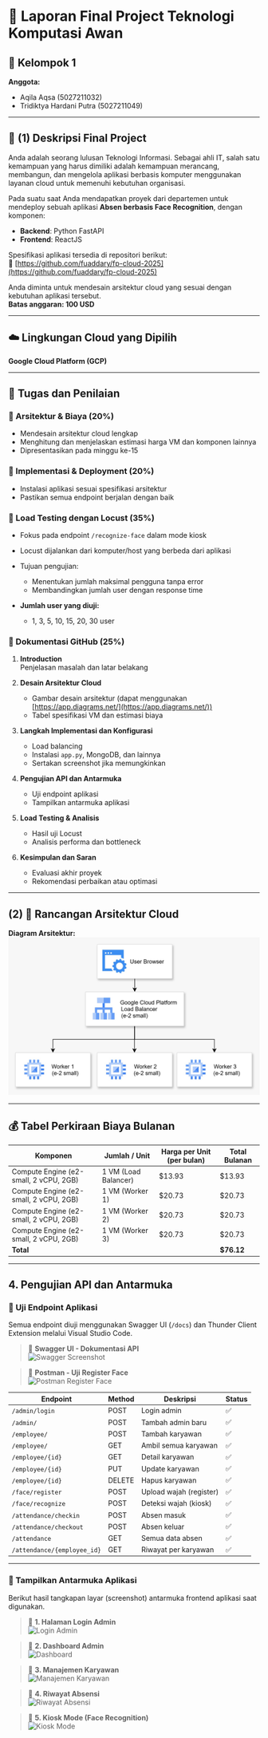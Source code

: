 # 📘 Laporan Final Project Teknologi Komputasi Awan

## 👥 Kelompok 1  
**Anggota:**  
- Aqila Aqsa (5027211032)  
- Tridiktya Hardani Putra (5027211049)  

---

## 📌 (1) Deskripsi Final Project

Anda adalah seorang lulusan Teknologi Informasi. Sebagai ahli IT, salah satu kemampuan yang harus dimiliki adalah kemampuan merancang, membangun, dan mengelola aplikasi berbasis komputer menggunakan layanan cloud untuk memenuhi kebutuhan organisasi.

Pada suatu saat Anda mendapatkan proyek dari departemen untuk mendeploy sebuah aplikasi **Absen berbasis Face Recognition**, dengan komponen:
- **Backend**: Python FastAPI  
- **Frontend**: ReactJS  

Spesifikasi aplikasi tersedia di repositori berikut:  
🔗 [https://github.com/fuaddary/fp-cloud-2025](https://github.com/fuaddary/fp-cloud-2025)

Anda diminta untuk mendesain arsitektur cloud yang sesuai dengan kebutuhan aplikasi tersebut.  
**Batas anggaran: 100 USD**

---

## ☁️ Lingkungan Cloud yang Dipilih

**Google Cloud Platform (GCP)**

---

## 📝 Tugas dan Penilaian

### 🔹 Arsitektur & Biaya (20%)
- Mendesain arsitektur cloud lengkap
- Menghitung dan menjelaskan estimasi harga VM dan komponen lainnya  
- Dipresentasikan pada minggu ke-15

### 🔹 Implementasi & Deployment (20%)
- Instalasi aplikasi sesuai spesifikasi arsitektur
- Pastikan semua endpoint berjalan dengan baik

### 🔹 Load Testing dengan Locust (35%)
- Fokus pada endpoint `/recognize-face` dalam mode kiosk
- Locust dijalankan dari komputer/host yang berbeda dari aplikasi
- Tujuan pengujian:
  - Menentukan jumlah maksimal pengguna tanpa error
  - Membandingkan jumlah user dengan response time

- **Jumlah user yang diuji:**
  - 1, 3, 5, 10, 15, 20, 30 user

### 🔹 Dokumentasi GitHub (25%)
1. **Introduction**  
   Penjelasan masalah dan latar belakang

2. **Desain Arsitektur Cloud**  
   - Gambar desain arsitektur (dapat menggunakan [https://app.diagrams.net/](https://app.diagrams.net/))  
   - Tabel spesifikasi VM dan estimasi biaya

3. **Langkah Implementasi dan Konfigurasi**  
   - Load balancing  
   - Instalasi `app.py`, MongoDB, dan lainnya  
   - Sertakan screenshot jika memungkinkan

4. **Pengujian API dan Antarmuka**  
   - Uji endpoint aplikasi
   - Tampilkan antarmuka aplikasi

5. **Load Testing & Analisis**  
   - Hasil uji Locust  
   - Analisis performa dan bottleneck

6. **Kesimpulan dan Saran**  
   - Evaluasi akhir proyek  
   - Rekomendasi perbaikan atau optimasi

---

## (2) 📐 Rancangan Arsitektur Cloud

**Diagram Arsitektur:**
![Cloud Architecture Diagram](assets/architecture-diagram.jpeg)

---

## 💰 Tabel Perkiraan Biaya Bulanan

| **Komponen**                            | **Jumlah / Unit** | **Harga per Unit (per bulan)** | **Total Bulanan** |
|----------------------------------------|-------------------|-------------------------------|-------------------|
| Compute Engine (e2-small, 2 vCPU, 2GB) | 1 VM (Load Balancer) | $13.93                        | $13.93            |
| Compute Engine (e2-small, 2 vCPU, 2GB) | 1 VM (Worker 1)       | $20.73                        | $20.73            |
| Compute Engine (e2-small, 2 vCPU, 2GB) | 1 VM (Worker 2)       | $20.73                        | $20.73            |
| Compute Engine (e2-small, 2 vCPU, 2GB) | 1 VM (Worker 3)       | $20.73                        | $20.73            |
| **Total**                              |                     |                               | **$76.12**        |

---

## 4. Pengujian API dan Antarmuka

### 🔹 Uji Endpoint Aplikasi

Semua endpoint diuji menggunakan Swagger UI (`/docs`) dan Thunder Client Extension melalui Visual Studio Code.

> 📸 **Swagger UI - Dokumentasi API**  
> ![Swagger Screenshot](assets/swagger-endpoints.png)

> 📸 **Postman - Uji Register Face**  
> ![Postman Register Face](assets/postman-register-face.png)

| Endpoint | Method | Deskripsi | Status |
|----------|--------|-----------|--------|
| `/admin/login` | POST | Login admin | ✅ |
| `/admin/` | POST | Tambah admin baru | ✅ |
| `/employee/` | POST | Tambah karyawan | ✅ |
| `/employee/` | GET | Ambil semua karyawan | ✅ |
| `/employee/{id}` | GET | Detail karyawan | ✅ |
| `/employee/{id}` | PUT | Update karyawan | ✅ |
| `/employee/{id}` | DELETE | Hapus karyawan | ✅ |
| `/face/register` | POST | Upload wajah (register) | ✅ |
| `/face/recognize` | POST | Deteksi wajah (kiosk) | ✅ |
| `/attendance/checkin` | POST | Absen masuk | ✅ |
| `/attendance/checkout` | POST | Absen keluar | ✅ |
| `/attendance` | GET | Semua data absen | ✅ |
| `/attendance/{employee_id}` | GET | Riwayat per karyawan | ✅ |

---

### 🔹 Tampilkan Antarmuka Aplikasi

Berikut hasil tangkapan layar (screenshot) antarmuka frontend aplikasi saat digunakan.

> 📸 **1. Halaman Login Admin**  
> ![Login Admin](assets/ui-login.png)

> 📸 **2. Dashboard Admin**  
> ![Dashboard](assets/ui-dashboard.png)

> 📸 **3. Manajemen Karyawan**  
> ![Manajemen Karyawan](assets/ui-employee.png)

> 📸 **4. Riwayat Absensi**  
> ![Riwayat Absensi](assets/ui-attendance.png)

> 📸 **5. Kiosk Mode (Face Recognition)**  
> ![Kiosk Mode](assets/ui-kiosk.png)


